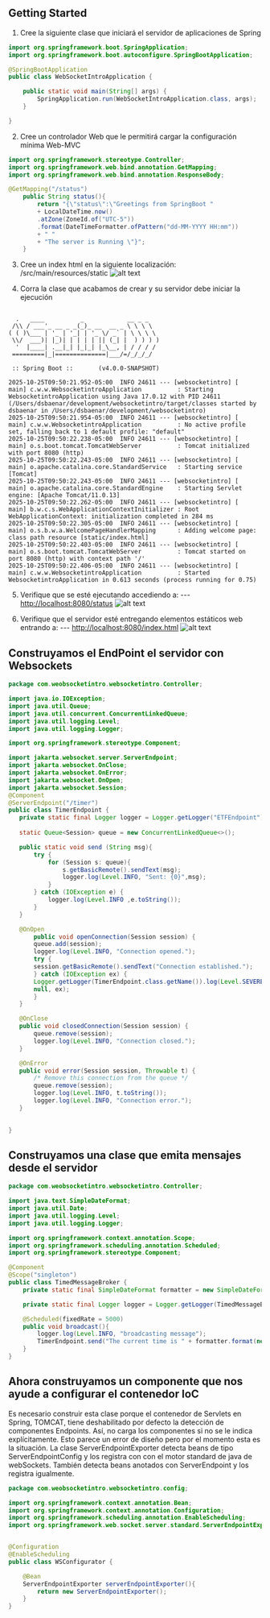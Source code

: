 ## Getting Started

1. Cree la siguiente clase que iniciará el servidor de aplicaciones de Spring

```java
import org.springframework.boot.SpringApplication;
import org.springframework.boot.autoconfigure.SpringBootApplication;

@SpringBootApplication
public class WebSocketIntroApplication {

    public static void main(String[] args) {
        SpringApplication.run(WebSocketIntroApplication.class, args);
    }

}
```

2. Cree un controlador Web que le permitirá cargar la configuración mínima Web-MVC

```java
import org.springframework.stereotype.Controller;
import org.springframework.web.bind.annotation.GetMapping;
import org.springframework.web.bind.annotation.ResponseBody;

@GetMapping("/status")
    public String status(){
        return "{\"status\":\"Greetings from SpringBoot " 
        + LocalDateTime.now()
        .atZone(ZoneId.of("UTC-5"))
        .format(DateTimeFormatter.ofPattern("dd-MM-YYYY HH:mm")) 
        + " "
        + "The server is Running \"}";
    }
```

3. Cree un index html en la siguiente localización: /src/main/resources/static
![alt text](/readme/img/image.png)

4. Corra la clase que acabamos de crear y su servidor debe iniciar la ejecución

```bsh

  .   ____          _            __ _ _
 /\\ / ___'_ __ _ _(_)_ __  __ _ \ \ \ \
( ( )\___ | '_ | '_| | '_ \/ _` | \ \ \ \
 \\/  ___)| |_)| | | | | || (_| |  ) ) ) )
  '  |____| .__|_| |_|_| |_\__, | / / / /
 =========|_|==============|___/=/_/_/_/

 :: Spring Boot ::       (v4.0.0-SNAPSHOT)

2025-10-25T09:50:21.952-05:00  INFO 24611 --- [websocketintro] [           main] c.w.w.WebsocketintroApplication          : Starting WebsocketintroApplication using Java 17.0.12 with PID 24611 (/Users/dsbaenar/development/websocketintro/target/classes started by dsbaenar in /Users/dsbaenar/development/websocketintro)
2025-10-25T09:50:21.954-05:00  INFO 24611 --- [websocketintro] [           main] c.w.w.WebsocketintroApplication          : No active profile set, falling back to 1 default profile: "default"
2025-10-25T09:50:22.238-05:00  INFO 24611 --- [websocketintro] [           main] o.s.boot.tomcat.TomcatWebServer          : Tomcat initialized with port 8080 (http)
2025-10-25T09:50:22.243-05:00  INFO 24611 --- [websocketintro] [           main] o.apache.catalina.core.StandardService   : Starting service [Tomcat]
2025-10-25T09:50:22.243-05:00  INFO 24611 --- [websocketintro] [           main] o.apache.catalina.core.StandardEngine    : Starting Servlet engine: [Apache Tomcat/11.0.13]
2025-10-25T09:50:22.262-05:00  INFO 24611 --- [websocketintro] [           main] b.w.c.s.WebApplicationContextInitializer : Root WebApplicationContext: initialization completed in 284 ms
2025-10-25T09:50:22.305-05:00  INFO 24611 --- [websocketintro] [           main] o.s.b.w.a.WelcomePageHandlerMapping      : Adding welcome page: class path resource [static/index.html]
2025-10-25T09:50:22.403-05:00  INFO 24611 --- [websocketintro] [           main] o.s.boot.tomcat.TomcatWebServer          : Tomcat started on port 8080 (http) with context path '/'
2025-10-25T09:50:22.406-05:00  INFO 24611 --- [websocketintro] [           main] c.w.w.WebsocketintroApplication          : Started WebsocketintroApplication in 0.613 seconds (process running for 0.75)
```

5. Verifique que se esté ejecutando accediendo a:
 --- <http://localhost:8080/status>
 ![alt text](/readme/img/image1.png)

6. Verifique que el servidor esté entregando elementos estáticos web entrando a:
 --- <http://localhost:8080/index.html>
 ![alt text](/readme/img/image2.png)

## Construyamos el EndPoint el servidor con Websockets

 ```java
 package com.weobsocketintro.websocketintro.Controller;

import java.io.IOException;
import java.util.Queue;
import java.util.concurrent.ConcurrentLinkedQueue;
import java.util.logging.Level;
import java.util.logging.Logger;

import org.springframework.stereotype.Component;

import jakarta.websocket.server.ServerEndpoint;
import jakarta.websocket.OnClose;
import jakarta.websocket.OnError;
import jakarta.websocket.OnOpen;
import jakarta.websocket.Session;
@Component
@ServerEndpoint("/timer")
public class TimerEndpoint {
    private static final Logger logger = Logger.getLogger("ETFEndpoint");
    
    static Queue<Session> queue = new ConcurrentLinkedQueue<>();

    public static void send (String msg){
        try {
            for (Session s: queue){
                s.getBasicRemote().sendText(msg);
                logger.log(Level.INFO, "Sent: {0}",msg);
            }
        } catch (IOException e) {
            logger.log(Level.INFO ,e.toString());
        }
    }

    @OnOpen
        public void openConnection(Session session) {
        queue.add(session);
        logger.log(Level.INFO, "Connection opened.");
        try {
        session.getBasicRemote().sendText("Connection established.");
        } catch (IOException ex) {
        Logger.getLogger(TimerEndpoint.class.getName()).log(Level.SEVERE,
        null, ex);
        }
    }

    @OnClose
    public void closedConnection(Session session) {
        queue.remove(session);
        logger.log(Level.INFO, "Connection closed.");
    }

    @OnError
    public void error(Session session, Throwable t) {
        /* Remove this connection from the queue */
        queue.remove(session);
        logger.log(Level.INFO, t.toString());
        logger.log(Level.INFO, "Connection error.");
    }

    
}
```

## Construyamos una clase que emita mensajes desde el servidor

```java
package com.weobsocketintro.websocketintro.Controller;

import java.text.SimpleDateFormat;
import java.util.Date;
import java.util.logging.Level;
import java.util.logging.Logger;

import org.springframework.context.annotation.Scope;
import org.springframework.scheduling.annotation.Scheduled;
import org.springframework.stereotype.Component;

@Component
@Scope("singleton")
public class TimedMessageBroker {
    private static final SimpleDateFormat formatter = new SimpleDateFormat("HH:mm:ss");

    private static final Logger logger = Logger.getLogger(TimedMessageBroker.class.getName());

    @Scheduled(fixedRate = 5000)
    public void broadcast(){
        logger.log(Level.INFO, "broadcasting message");
        TimerEndpoint.send("The current time is " + formatter.format(new Date()));
    }
}
```

## Ahora construyamos un componente que nos ayude a configurar el contenedor IoC

Es necesario construir esta clase porque el contenedor de Servlets en Spring, TOMCAT,
tiene deshabilitado por defecto la detección de componentes Endpoints. Así, no carga los
componentes si no se le indica explícitamente. Esto parece un error de diseño pero por el
momento esta es la situación.
La clase ServerEndpointExporter detecta beans de tipo ServerEndpointConfig y los registra
con con el motor standard de java de webSockets. También detecta beans anotados con
ServerEndpoint y los registra igualmente.

```java
package com.weobsocketintro.websocketintro.config;

import org.springframework.context.annotation.Bean;
import org.springframework.context.annotation.Configuration;
import org.springframework.scheduling.annotation.EnableScheduling;
import org.springframework.web.socket.server.standard.ServerEndpointExporter;


@Configuration
@EnableScheduling
public class WSConfigurator {

    @Bean
    ServerEndpointExporter serverEndpointExporter(){
        return new ServerEndpointExporter();
    }
}
```


